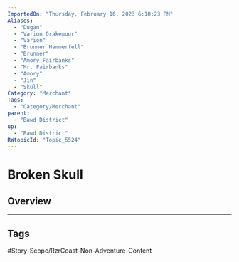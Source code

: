 ```yaml
---
ImportedOn: "Thursday, February 16, 2023 6:10:23 PM"
Aliases:
  - "Dugan"
  - "Varion Drakemoor"
  - "Varion"
  - "Brunner Hammerfell"
  - "Brunner"
  - "Amory Fairbanks"
  - "Mr. Fairbanks"
  - "Amory"
  - "Jin"
  - "Skull"
Category: "Merchant"
Tags:
  - "Category/Merchant"
parent:
  - "Bawd District"
up:
  - "Bawd District"
RWtopicId: "Topic_5524"
---
```

# Broken Skull
## Overview

---
## Tags
#Story-Scope/RzrCoast-Non-Adventure-Content

